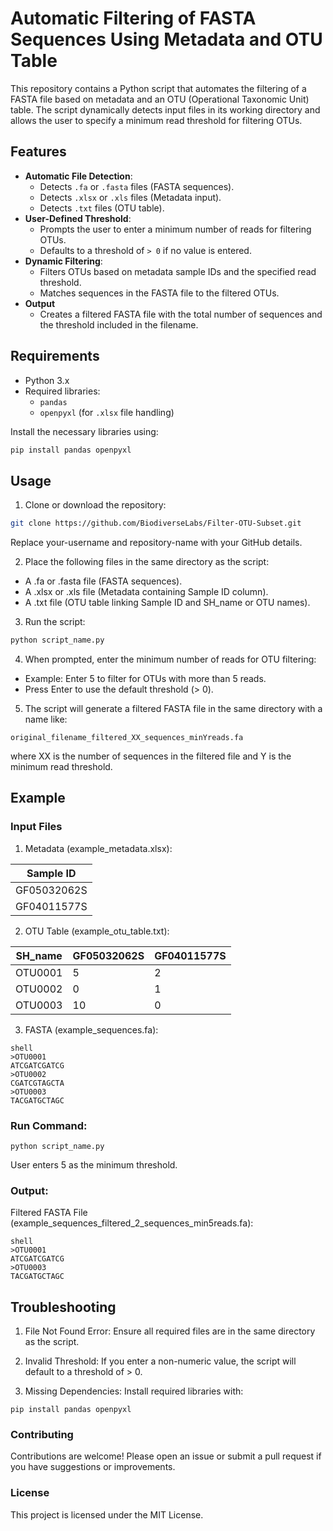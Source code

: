 # Automatic Filtering of FASTA Sequences Using Metadata and OTU Table

This repository contains a Python script that automates the filtering of a FASTA file based on metadata and an OTU (Operational Taxonomic Unit) table. The script dynamically detects input files in its working directory and allows the user to specify a minimum read threshold for filtering OTUs.

## Features

- **Automatic File Detection**:
  - Detects `.fa` or `.fasta` files (FASTA sequences).
  - Detects `.xlsx` or `.xls` files (Metadata input).
  - Detects `.txt` files (OTU table).
- **User-Defined Threshold**:
  - Prompts the user to enter a minimum number of reads for filtering OTUs.
  - Defaults to a threshold of `> 0` if no value is entered.
- **Dynamic Filtering**:
  - Filters OTUs based on metadata sample IDs and the specified read threshold.
  - Matches sequences in the FASTA file to the filtered OTUs.
- **Output**
  - Creates a filtered FASTA file with the total number of sequences and the threshold included in the filename.

## Requirements

- Python 3.x
- Required libraries:
  - `pandas`
  - `openpyxl` (for `.xlsx` file handling)

Install the necessary libraries using:
```bash
pip install pandas openpyxl
```
## Usage
1. Clone or download the repository:

```bash
git clone https://github.com/BiodiverseLabs/Filter-OTU-Subset.git
```
Replace your-username and repository-name with your GitHub details.

2. Place the following files in the same directory as the script:

- A .fa or .fasta file (FASTA sequences).
- A .xlsx or .xls file (Metadata containing Sample ID column).
- A .txt file (OTU table linking Sample ID and SH_name or OTU names).

3. Run the script:

```bash
python script_name.py
```
4. When prompted, enter the minimum number of reads for OTU filtering:

- Example: Enter 5 to filter for OTUs with more than 5 reads.
- Press Enter to use the default threshold (> 0).

5. The script will generate a filtered FASTA file in the same directory with a name like:
```
original_filename_filtered_XX_sequences_minYreads.fa
```
where XX is the number of sequences in the filtered file and Y is the minimum read threshold.

## Example<br>

### Input Files
1. Metadata (example_metadata.xlsx):

|Sample ID|
| --- |
|GF05032062S|
|GF04011577S|

2. OTU Table (example_otu_table.txt):

|SH_name  |  GF05032062S | GF04011577S |
|---|---|---|
|OTU0001  |  5        |      2|
|OTU0002  |  0       |       1|
|OTU0003  |  10      |       0|

3. FASTA (example_sequences.fa):
```
shell
>OTU0001
ATCGATCGATCG
>OTU0002
CGATCGTAGCTA
>OTU0003
TACGATGCTAGC
```
### Run Command:
```
python script_name.py
```
User enters 5 as the minimum threshold.

### Output:
Filtered FASTA File (example_sequences_filtered_2_sequences_min5reads.fa):
```
shell
>OTU0001
ATCGATCGATCG
>OTU0003
TACGATGCTAGC
```
## Troubleshooting
1. File Not Found Error: Ensure all required files are in the same directory as the script.

2. Invalid Threshold: If you enter a non-numeric value, the script will default to a threshold of > 0.

3. Missing Dependencies: Install required libraries with:
```
pip install pandas openpyxl
```
### Contributing
Contributions are welcome! Please open an issue or submit a pull request if you have suggestions or improvements.

### License
This project is licensed under the MIT License.
